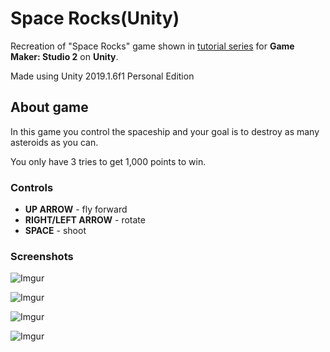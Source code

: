 # Space Rocks(Unity)
Recreation of "Space Rocks" game shown in [tutorial series](https://www.youtube.com/playlist?list=PLhIbBGhnxj5I8HuwoNhjgjDC8OQIf8D3Z "My First Game - GML Space Rocks") for **Game Maker: Studio 2** on **Unity**.

Made using Unity 2019.1.6f1 Personal Edition

## About game

In this game you control the spaceship and your goal is to destroy as many asteroids as you can.

You only have 3 tries to get 1,000 points to win.

### Controls

- **UP ARROW** - fly forward
- **RIGHT/LEFT ARROW** - rotate
- **SPACE** - shoot

### Screenshots

![Imgur](https://i.imgur.com/iHjiJOw.png)



![Imgur](https://i.imgur.com/nwMaCrn.png)



![Imgur](https://i.imgur.com/44006L0.png)



![Imgur](https://i.imgur.com/WjuytJM.png)